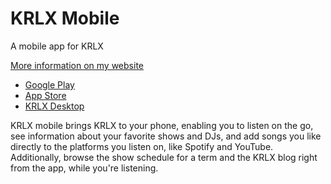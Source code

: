 # KRLX Mobile

A mobile app for KRLX

[More information on my website](https://willbeddow.com/krlxmobile)


- [Google Play](https://play.google.com/store/apps/details?id=com.willbeddow.krlx_mobile)
- [App Store](https://itunes.apple.com/us/app/krlx/id1462817919)
- [KRLX Desktop](https://willbeddow.com/krlxdesktop)


KRLX mobile brings KRLX to your phone, enabling you to listen on the go, see information about your favorite shows and DJs, and add songs you like directly to the platforms you listen on, like Spotify and YouTube. Additionally, browse the show schedule for a term and the KRLX blog right from the app, while you're listening.